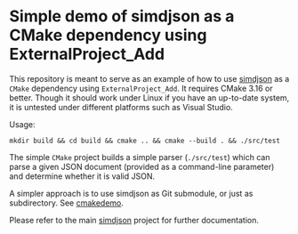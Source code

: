# Simple demo of simdjson as a CMake dependency using ExternalProject_Add

This repository is meant to serve as an example of how to use [simdjson](https://github.com/simdjson/simdjson) as a `CMake` dependency using `ExternalProject_Add`. It requires CMake 3.16 or better. Though it should work under Linux if you have an up-to-date system, it is untested under different platforms such as Visual Studio.

Usage:

```
mkdir build && cd build && cmake .. && cmake --build . && ./src/test
```

The simple `CMake` project builds a simple parser (`./src/test`) which can parse a given JSON document (provided as a command-line parameter) and determine whether it is valid JSON.


A simpler approach is to use simdjson as Git submodule, or just as subdirectory. See [cmakedemo](https://github.com/simdjson/cmakedemo).

Please refer to the main [simdjson](https://github.com/simdjson/simdjson) project for further documentation.
